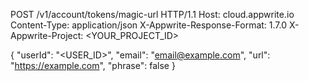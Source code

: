 POST /v1/account/tokens/magic-url HTTP/1.1
Host: cloud.appwrite.io
Content-Type: application/json
X-Appwrite-Response-Format: 1.7.0
X-Appwrite-Project: <YOUR_PROJECT_ID>

{
  "userId": "<USER_ID>",
  "email": "email@example.com",
  "url": "https://example.com",
  "phrase": false
}

